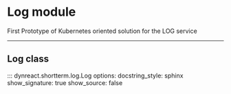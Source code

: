 # Log module

First Prototype of Kubernetes oriented solution for the LOG service

---

## Log class


::: dynreact.shortterm.log.Log
    options:
        docstring_style: sphinx
        show_signature: true
        show_source: false
